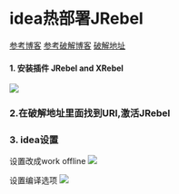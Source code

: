 # idea热部署JRebel

[参考博客](https://blog.csdn.net/weixin_42831477/article/details/82229436)
[参考破解博客](https://cloud.tencent.com/developer/article/1642800)
[破解地址](https://jrebel.qekang.com/)

#### 1. 安装插件 JRebel and XRebel
![](http://img.justwkj.com/20220311155242.png)

### 2.在破解地址里面找到URl,激活JRebel

### 3. idea设置
设置改成work offline
![](http://img.justwkj.com/20220311155516.png)

设置编译选项
![](http://img.justwkj.com/20220311155544.png)
